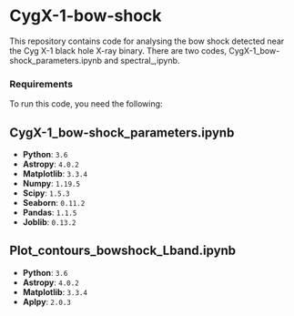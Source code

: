 # CygX-1-bow-shock
This repository contains code for analysing the bow shock detected near the Cyg X-1 black hole X-ray binary. There are two codes, CygX-1_bow-shock_parameters.ipynb and spectral_,ipynb. 

### Requirements

To run this code, you need the following:

## CygX-1_bow-shock_parameters.ipynb

- **Python**: `3.6`
- **Astropy**: `4.0.2`
- **Matplotlib**: `3.3.4`
- **Numpy**: `1.19.5`
- **Scipy**: `1.5.3`
- **Seaborn**: `0.11.2`
- **Pandas**: `1.1.5`
- **Joblib**: `0.13.2`

## Plot_contours_bowshock_Lband.ipynb

- **Python**: `3.6`
- **Astropy**: `4.0.2`
- **Matplotlib**: `3.3.4`
- **Aplpy**: `2.0.3`

